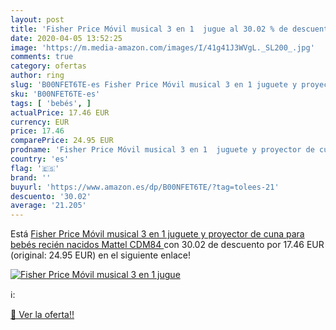 ```yaml
---
layout: post
title: 'Fisher Price Móvil musical 3 en 1  jugue al 30.02 % de descuento'
date: 2020-04-05 13:52:25
image: 'https://m.media-amazon.com/images/I/41g41J3WVgL._SL200_.jpg'
comments: true
category: ofertas
author: ring
slug: 'B00NFET6TE-es Fisher Price Móvil musical 3 en 1 juguete y proyector de...'
sku: 'B00NFET6TE-es'
tags: [ 'bebés', ]
actualPrice: 17.46 EUR
currency: EUR
price: 17.46
comparePrice: 24.95 EUR
prodname: 'Fisher Price Móvil musical 3 en 1  juguete y proyector de cuna para bebés recién nacidos  Mattel CDM84 '
country: 'es'
flag: '🇪🇸'
brand: ''
buyurl: 'https://www.amazon.es/dp/B00NFET6TE/?tag=tolees-21'
descuento: '30.02'
average: '21.205'
---
```


Está [Fisher Price Móvil musical 3 en 1  juguete y proyector de cuna para bebés recién nacidos  Mattel CDM84 ](https://www.amazon.es/dp/B00NFET6TE/?tag=tolees-21) con 30.02 de descuento por 17.46 EUR (original: 24.95 EUR) en el siguiente enlace!

[![Fisher Price Móvil musical 3 en 1  jugue](https://m.media-amazon.com/images/I/41g41J3WVgL._SL200_.jpg)](https://www.amazon.es/dp/B00NFET6TE/?tag=tolees-21)

ℹ️:


[🛒 Ver la oferta!!](https://www.amazon.es/dp/B00NFET6TE/?tag=tolees-21)
